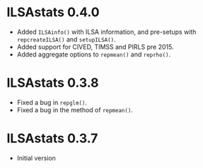 # ILSAstats 0.4.0
- Added `ILSAinfo()` with ILSA information, and pre-setups  with `repcreateILSA()` and `setupILSA()`.
- Added support for CIVED, TIMSS and PIRLS pre 2015.
- Added aggregate options to `repmean()` and `reprho()`.


# ILSAstats 0.3.8
- Fixed a bug in `repglm()`.
- Fixed a bug in the method of `repmean()`.


# ILSAstats 0.3.7
 - Initial version

